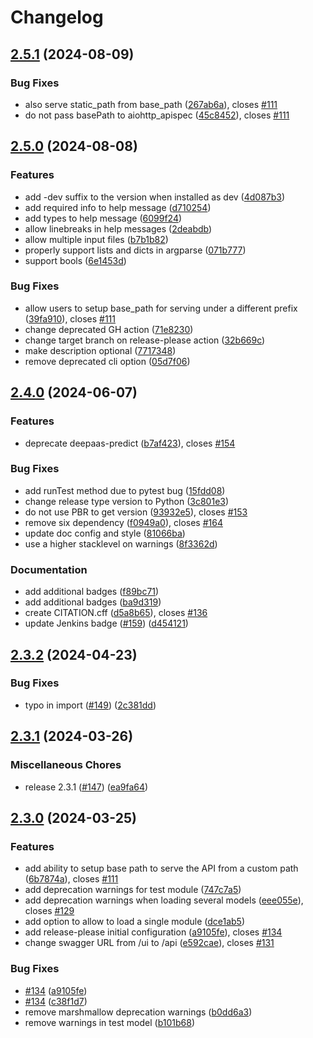 # Changelog

## [2.5.1](https://github.com/ai4os/DEEPaaS/compare/v2.5.0...v2.5.1) (2024-08-09)


### Bug Fixes

* also serve static_path from base_path ([267ab6a](https://github.com/ai4os/DEEPaaS/commit/267ab6ad6848757b8cc0a2dfb58e15c80ec0de28)), closes [#111](https://github.com/ai4os/DEEPaaS/issues/111)
* do not pass basePath to aiohttp_apispec ([45c8452](https://github.com/ai4os/DEEPaaS/commit/45c84525566285f089bf82415e337a9adca14fe7)), closes [#111](https://github.com/ai4os/DEEPaaS/issues/111)

## [2.5.0](https://github.com/ai4os/DEEPaaS/compare/v2.4.0...v2.5.0) (2024-08-08)


### Features

* add -dev suffix to the version when installed as dev ([4d087b3](https://github.com/ai4os/DEEPaaS/commit/4d087b3e7df9f53dcfe8fb695ca23e2f55af2abf))
* add required info to help message ([d710254](https://github.com/ai4os/DEEPaaS/commit/d710254d15066643597b4cfe1c93582a711f0696))
* add types to help message ([6099f24](https://github.com/ai4os/DEEPaaS/commit/6099f24ea60bd197d6ec55f398a3b080f2c428a2))
* allow linebreaks in help messages ([2deabdb](https://github.com/ai4os/DEEPaaS/commit/2deabdbb53237373d3892bf53cb6b3f67376599f))
* allow multiple input files ([b7b1b82](https://github.com/ai4os/DEEPaaS/commit/b7b1b82c56fb9cdb6313c11fd5f4ae4352be2a33))
* properly support lists and dicts in argparse ([071b777](https://github.com/ai4os/DEEPaaS/commit/071b77784aaacbcda8a75a95adaf28c655b8846c))
* support bools ([6e1453d](https://github.com/ai4os/DEEPaaS/commit/6e1453d4d05a2e90810da9926b6207c853804643))


### Bug Fixes

* allow users to setup base_path for serving under a different prefix ([39fa910](https://github.com/ai4os/DEEPaaS/commit/39fa91035db6ec925f7f278542bbc70e534e5063)), closes [#111](https://github.com/ai4os/DEEPaaS/issues/111)
* change deprecated GH action ([71e8230](https://github.com/ai4os/DEEPaaS/commit/71e82303f91748f0e7f771aa890bb879712c800b))
* change target branch on release-please action ([32b669c](https://github.com/ai4os/DEEPaaS/commit/32b669c6e5eccac5c03cd4ce99c1b6fdd6f0ced1))
* make description optional ([7717348](https://github.com/ai4os/DEEPaaS/commit/77173480758e4c62a2c6e52009ffd82b90ee0b21))
* remove deprecated cli option ([05d7f06](https://github.com/ai4os/DEEPaaS/commit/05d7f06f07aaced23776d39641591f38472b0cd6))

## [2.4.0](https://github.com/ai4os/DEEPaaS/compare/v2.3.2...v2.4.0) (2024-06-07)


### Features

* deprecate deepaas-predict ([b7af423](https://github.com/ai4os/DEEPaaS/commit/b7af4231234b9b6aacb990680f00953b44385408)), closes [#154](https://github.com/ai4os/DEEPaaS/issues/154)


### Bug Fixes

* add runTest method due to pytest bug ([15fdd08](https://github.com/ai4os/DEEPaaS/commit/15fdd0815219aac3d26e7e02778194a5e69cfd1e))
* change release type version to Python ([3c801e3](https://github.com/ai4os/DEEPaaS/commit/3c801e3e483cd6336f6b70eaef219cc30d2ad3ae))
* do not use PBR to get version ([93932e5](https://github.com/ai4os/DEEPaaS/commit/93932e5ccc5373738933c5788b1265340fb2ae8f)), closes [#153](https://github.com/ai4os/DEEPaaS/issues/153)
* remove six dependency ([f0949a0](https://github.com/ai4os/DEEPaaS/commit/f0949a0a1760e462323d943e2ba9b677ef2f1df0)), closes [#164](https://github.com/ai4os/DEEPaaS/issues/164)
* update doc config and style ([81066ba](https://github.com/ai4os/DEEPaaS/commit/81066ba700fa5dd60557a37ca430dea99f5f0552))
* use a higher stacklevel on warnings ([8f3362d](https://github.com/ai4os/DEEPaaS/commit/8f3362d9f2ef94a9b22191b2aac8e13be927eb7b))


### Documentation

* add additional badges ([f89bc71](https://github.com/ai4os/DEEPaaS/commit/f89bc7192e14b88d643e8a7f1423324e80347c72))
* add additional badges ([ba9d319](https://github.com/ai4os/DEEPaaS/commit/ba9d319cac0d5bcbb24d1a5a68457604ce412640))
* create CITATION.cff ([d5a8b65](https://github.com/ai4os/DEEPaaS/commit/d5a8b65b3534a8e4d712ad6ab658c5e91aaca008)), closes [#136](https://github.com/ai4os/DEEPaaS/issues/136)
* update Jenkins badge ([#159](https://github.com/ai4os/DEEPaaS/issues/159)) ([d454121](https://github.com/ai4os/DEEPaaS/commit/d454121225ebde24cb8983a94387485fc389a1de))

## [2.3.2](https://github.com/ai4os/DEEPaaS/compare/v2.3.1...v2.3.2) (2024-04-23)


### Bug Fixes

* typo in import ([#149](https://github.com/ai4os/DEEPaaS/issues/149)) ([2c381dd](https://github.com/ai4os/DEEPaaS/commit/2c381dd1163a71e68cc5e38d4d8a98b85755813d))

## [2.3.1](https://github.com/ai4os/DEEPaaS/compare/v2.3.0...v2.3.1) (2024-03-26)


### Miscellaneous Chores

* release 2.3.1 ([#147](https://github.com/ai4os/DEEPaaS/issues/147)) ([ea9fa64](https://github.com/ai4os/DEEPaaS/commit/ea9fa64a0a7254f94ce06836163ac8664c75d38d))

## [2.3.0](https://github.com/ai4os/DEEPaaS/compare/2.2.0...v2.3.0) (2024-03-25)


### Features

* add ability to setup base path to serve the API from a custom path ([6b7874a](https://github.com/ai4os/DEEPaaS/commit/6b7874a39a25dbebcfb35f75cf7b1a782d1d37ec)), closes [#111](https://github.com/ai4os/DEEPaaS/issues/111)
* add deprecation warnings for test module ([747c7a5](https://github.com/ai4os/DEEPaaS/commit/747c7a53ccb43cd3ee63e5eddc7dd47eb50b64fb))
* add deprecation warnings when loading several models ([eee055e](https://github.com/ai4os/DEEPaaS/commit/eee055ef3ff744a1d13c4a6187ee23e698c37c15)), closes [#129](https://github.com/ai4os/DEEPaaS/issues/129)
* add option to allow to load a single module ([dce1ab5](https://github.com/ai4os/DEEPaaS/commit/dce1ab57127634333059eb81151c1e017dd2f335))
* add release-please initial configuration ([a9105fe](https://github.com/ai4os/DEEPaaS/commit/a9105fe469c742d98100a347d29bcb2d008da514)), closes [#134](https://github.com/ai4os/DEEPaaS/issues/134)
* change swagger URL from /ui to /api ([e592cae](https://github.com/ai4os/DEEPaaS/commit/e592cae10ff4b12ae1cdad139096b310bf08c584)), closes [#131](https://github.com/ai4os/DEEPaaS/issues/131)


### Bug Fixes

* [#134](https://github.com/ai4os/DEEPaaS/issues/134) ([a9105fe](https://github.com/ai4os/DEEPaaS/commit/a9105fe469c742d98100a347d29bcb2d008da514))
* [#134](https://github.com/ai4os/DEEPaaS/issues/134) ([c38f1d7](https://github.com/ai4os/DEEPaaS/commit/c38f1d776fb8a35ea4fadb28e5c6c43254d3ec17))
* remove marshmallow deprecation warnings ([b0dd6a3](https://github.com/ai4os/DEEPaaS/commit/b0dd6a3488a2701fbceb69cd98c22ac523b85534))
* remove warnings in test model ([b101b68](https://github.com/ai4os/DEEPaaS/commit/b101b6807f06ae8b16bc2794d21e6a69aa18cde1))
